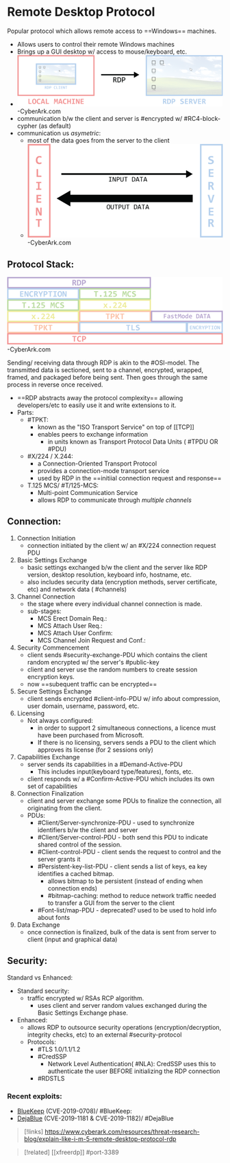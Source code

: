 
# Remote Desktop Protocol
Popular protocol which allows remote access to ==Windows== machines.
- Allows users to control their remote Windows machines
- Brings up a GUI desktop w/ access to mouse/keyboard, etc.
- ![](/networking/networking-pics/RDP-1.png)
-CyberArk.com
- communication b/w the client and server is #encrypted w/ #RC4-block-cypher (as default) 
- communication us *asymetric*:
	- most of the data goes from the server to the client
	- ![](/networking/networking-pics/RDP-2.png)
	-CyberArk.com

## Protocol Stack:
![](/networking/networking-pics/RDP-3.png)
-CyberArk.com

Sending/ receiving data through RDP is akin to the #OSI-model. The transmitted data is sectioned, sent to a channel, encrypted, wrapped, framed, and packaged before being sent. Then goes through the same process in reverse once received.
- ==RDP abstracts away the protocol complexity== allowing developers/etc to easily use it and write extensions to it.
- Parts:
	- #TPKT:
		- known as the "ISO Transport Service" on top of [[TCP]]
		- enables peers to exchange information
			- in units known as Transport Protocol Data Units ( #TPDU OR #PDU)
	- #X/224 / X.244:
		- a Connection-Oriented Transport Protocol 
		- provides a connection-mode transport service
		- used by RDP in the ==initiial connection request and response==
	- T.125 MCS/ #T/125-MCS:
		- Multi-point Communication Service
		- allows RDP to communicate through *multiple channels*

## Connection:
1. Connection Initiation
	- connection initiated by the client w/ an #X/224 connection  request PDU
2. Basic Settings Exchange
	- basic settings exchanged b/w the client and the server like RDP version, desktop resolution, keyboard info, hostname, etc.
	- also includes security data (encryption methods, server certificate, etc) and network data ( #channels)
3. Channel Connection
	- the stage where every individual channel connection is made.
	- sub-stages:
		- MCS Erect Domain Req.:
		- MCS Attach User Req.:
		- MCS Attach User Confirm:
		- MCS Channel Join Request and Conf.:
4. Security Commencement
	- client sends #security-exchange-PDU which contains the client random encrypted w/ the server's #public-key
	- client and server use the random numbers to create session encryption keys.
	- now ==subequent traffic can be encrypted== 
5. Secure Settings Exchange
	- client sends encrypted #client-info-PDU w/ info about compression, user domain, username, password, etc.
6. Licensing
	- Not always configured:
		- in order to support 2 simultaneous connections, a licence must have been purchased from Microsoft.
		- If there is no licensing, servers sends a PDU to the client which approves its license (for 2 sessions only)
7. Capabilities Exchange
	- server sends its capabilities in a #Demand-Active-PDU
		- This includes input(keyboard type/features), fonts, etc.
	- client responds w/ a #Confirm-Active-PDU which includes its own set of capabilities
8. Connection Finalization
	- client and server exchange some PDUs to finalize the connection, all originating from the client.
	- PDUs:
		- #Client/Server-synchronize-PDU - used to synchronize identifiers b/w the client and server
		- #Client/Server-control-PDU - both send this PDU to indicate shared control of the session.
		- #Client-control-PDU - client sends the request to control and the server grants it
		- #Persistent-key-list-PDU - client sends a list of keys, ea key identifies a cached bitmap.
			- allows bitmap to be persistent (instead of ending when connection ends)
			- #bitmap-caching: method to reduce network traffic needed to transfer a GUI from the server to the client
		- #Font-list/map-PDU - deprecated? used to be used to hold info about fonts
9. Data Exchange 
	- once connection is finalized, bulk of the data is sent from server to client (input and graphical data)

## Security:
Standard vs Enhanced:
- Standard security:
	- traffic encrypted w/ RSAs RCP algorithm.
		- uses client and server random values exchanged during the Basic Settings Exchange phase.
- Enhanced:
	- allows RDP to outsource security operations (encryption/decryption, integrity checks, etc) to an external #security-protocol
	- Protocols:
		- #TLS 1.0/1.1/1.2
		- #CredSSP
			- Network Level Authentication( #NLA): CredSSP uses this to authenticate the user BEFORE initializing the RDP connection 
		- #RDSTLS

### Recent exploits:
- [BlueKeep](/cybersecurity/vulnerabilities/BlueKeep.md) (CVE-2019-0708)/ #BlueKeep:
- [DejaBlue](/cybersecurity/vulnerabilities/DejaBlue.md) (CVE-2019-1181 & CVE-2019-1182)/ #DejaBlue

>[!links]
>https://www.cyberark.com/resources/threat-research-blog/explain-like-i-m-5-remote-desktop-protocol-rdp

>[!related]
>[[xfreerdp]]
> #port-3389 

